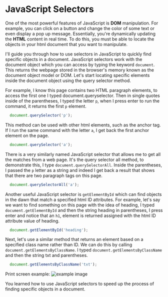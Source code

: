 # JavaScript Selectors
One of the most powerful features of JavaScript is **DOM** manipulation. For example, you can click on a button and change the color of some text or even display a pop up message. Essentially, you're dynamically updating the **HTML** content in real time. To do this, you must be able to locate the objects in your html document that you want to manipulate.

I'll guide you through how to use selectors in JavaScript to quickly find specific objects in a document. JavaScript selectors work with the document object which you can access by typing the keyword `document`. This returns the webpage stored in the browser's memory known as the document object model or DOM. Let's start locating specific elements inside the document object using the query selector method.



For example, I know this page contains two HTML paragraph elements, to access the first one I typed document.queryselector. Then in single quotes inside of the parentheses, I typed the letter `p`, when I press enter to run the command, it returns the first `p` element.
```js
  document.querySelector('p');
```

This method can be used with other html elements, such as the anchor tag. If I run the same command with the letter `a`, I get back the first anchor element on the page. 
```js
  document.querySelector('a');
```

There is a very similarly named JavaScript selector that allows me to get all the matches from a web page. It's the query selector all method, to demonstrate this, I type `document.querySelectorAll`. Inside the parentheses, I passed the `p` letter as a string and indeed I get back a result that shows that there are two paragraph tags on this page.
```js
  document.querySelectorAll('a');
```

Another useful JavaScript selector is `getElementById` which can find objects in the dawn that match a specified html ID attributes. For example, let's say we want to find something on this page with the idea of heading, I typed `document.getElementById`  and then the string heading in parentheses, I press enter and notice that an `h1`, element is returned assigned with the html ID attribute value of heading. 
```js
  document.getElementById('heading');
```

Next, let's use a similar method that returns an element based on a specified class name rather than ID. We can do this by calling `document.getElementsByClassName`. I typed `document.getElementsByClassName` and then the string txt and parentheses.
```js
  document.getElementsByClassName('txt');
```

Print screen example:
![example image](https://i.ibb.co/HpRLwJP/Screen-Shot-2022-10-23-at-12-26-17.png)

You learned how to use JavaScript selectors to speed up the process of finding specific objects in a document.